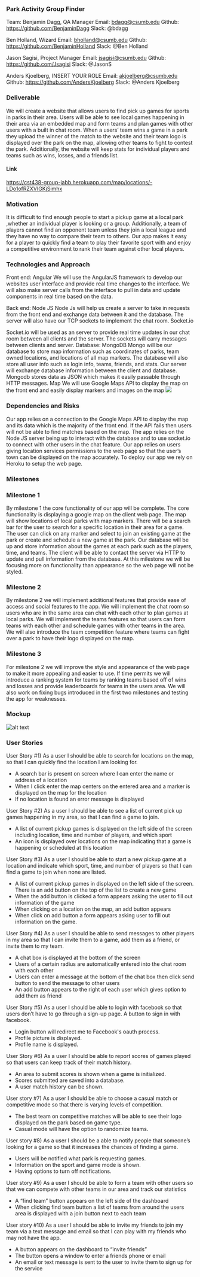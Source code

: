 
### **Park Activity Group Finder**

Team:
Benjamin Dagg, QA Manager
Email: bdagg@csumb.edu
Github: https://github.com/BenjaminDagg
Slack: @bdagg

Ben Holland, Wizard
Email: bholland@csumb.edu
Github: https://github.com/BenjaminHolland
Slack: @Ben Holland

Jason Sagisi, Project Manager
Email: jsagisi@csumb.edu
Github: https://github.com/Jsagisi
Slack: @JasonS

Anders Kjoelberg, INSERT YOUR ROLE
Email: akjoelberg@csumb.edu
Github: https://github.com/AndersKjoelberg
Slack: @Anders Kjoelberg

### Deliverable 

We will create a website that allows users to find pick up games for sports in parks in their area. Users will be able to see local games happening in their area via an embedded map and form teams and plan games with other users with a built in chat room. When a users’ team wins a game in a park they upload the winner of the match to the website and their team logo is displayed over the park on the map, allowing other teams to fight to contest the park. Additionally, the website will keep stats for individual players and teams such as wins, losses, and a friends list.

#### Link 
https://cst438-group-jabb.herokuapp.com/map/locations/-LDo1ofRZXVIGKjSimhx

### Motivation

It is difficult to find enough people to start a pickup game  at a local park ,whether an individual player is looking or a group. Additionally, a team of players cannot find an opponent team unless they join a local league and they have no way to compare their team to others. Our app makes it easy for a player to quickly find a team to play their favorite sport with and enjoy a competitive environment to rank their team against other local players.

### Technologies and Approach

Front end: Angular
We will use the AngularJS framework to develop our websites user interface and provide real time changes to the interface. We will also make server calls from the interface to pull in data and update components in real time based on the data.

Back end: Node JS
Node Js will help us create a server to take in requests from the front end and exchange data between it and the database. The server will also have our TCP sockets to implement the chat room.
Socket.io

Socket.io will be used as an server to provide real time updates in our chat room between all clients and the server. The sockets will carry messages between clients and server.
Database: MongoDB
Mongo will be our database to store map information such as coordinates of parks, team owned locations, and locations of all map markers. The database will also store all user info such as login info, teams, friends, and stats. Our server will exchange database information between the client and database. Mongodb stores data as JSON which makes it easily passable through HTTP messages.
Map
We will use Google Maps API to display the map on the front end and easily display markers and images on the map
![](https://github.com/Jsagisi/CST438-Group-Project/blob/master/design.jpg)
 



### Dependencies and Risks

Our app relies on a connection to the Google Maps API to display the map and its data which is the majority of the front end. If the API fails then users will not be able to find matches based on the map. The app relies on the Node JS server being up to interact with the database and to use socket.io to connect with other users in the chat feature. Our app relies on users giving location services permissions to the web page so that the user’s town can be displayed on the map accurately. To deploy our app we rely on Heroku to setup the web page.

### Milestones

### Milestone 1
By milestone 1 the core functionality of our app will be complete. The core functionality is displaying a google map on the client web page. The map will show locations of local parks with map markers. There will be a search bar for the user to search for a specific location in their area for a game. The user can click on any marker and select to join an existing game at the park or create and schedule a new game at the park. Our database will be up and store information about the games at each park such as the players, time, and teams. The client will be able to contact the server via HTTP to update and pull information from the database. At this milestone we will be focusing more on functionality than appearance so the web page will not be styled.

### Milestone 2
By milestone 2 we will implement additional features that provide ease of access and social features to the app. We will implement the chat room so users who are in the same area can chat with each other to plan games at local parks. We will implement the teams features so that users can form teams with each other and schedule games with other teams in the area. We will also introduce the team competition feature where teams can fight over a park to have their logo displayed on the map.

### Milestone 3
For milestone 2 we will improve the style and appearance of the web page to make it more appealing and easier to use. If time permits we will introduce a ranking system for teams by ranking teams based off of wins and losses and provide leaderboards for teams in the users area. We will also work on fixing bugs introduced in the first two milestones and testing the app for weaknesses. 

### Mockup

![alt text](https://github.com/Jsagisi/CST438-Group-Project/blob/master/mockup.jpg)

### User Stories

User Story #1) As a user I should be able to search for locations on the map, so that I can quickly find the location I am looking for.

* A search bar is present on screen where I can enter the name or address of a location
* When I click enter the map centers on the entered area and a marker is displayed on the map for the location
* If no location is found an error message is displayed

User Story #2) As a user I should be able to see a list of current pick up games happening in my area, so that I can find a game to join.
* A list of current pickup games is displayed on the left side of the screen including location, time and number of players, and which sport
* An icon is displayed over locations on the map indicating that a game is happening or scheduled at this location

User Story #3) As a user I should be able to start a new pickup game at a location and indicate which sport, time, and number of players so that I can find a game to join when none are listed.
* A list of current pickup games in displayed on the left side of the screen. There is an add button on the top of the list to create a new game
* When the add button is clicked a form appears asking the user to fill out information of the game
* When clicking on a location on the map, an add button appears 
* When click on add button a form appears asking user to fill out information on the game.

User Story #4) As a user I should be able to send messages to other players in my area so that I can invite them to a game, add them as a friend, or invite them to my team.
* A chat box is displayed at the bottom of the screen 
* Users of a certain radius are automatically entered into the chat room with each other
* Users can enter a message at the bottom of the chat box then click send button to send the message to other users
* An add button appears to the right of each user which gives option to add them as friend 

User Story #5) As a user I should be able to login with facebook so that users don’t have to go through a sign-up page.
A button to sign in with facebook.
* Login button will redirect me to Facebook's oauth process.
* Profile picture is displayed.
* Profile name is displayed.

User Story #6) As a user I should be able to report scores of games played so that users can keep track of their match history.
* An area to submit scores is shown when a game is initialized.
* Scores submitted are saved into a database.
* A user match history can be shown.

User story #7) As a user I should be able to choose a casual match or competitive mode so that there is varying levels of competition.
* The best team on competitive matches will be able to see their logo displayed on the park based on game type.
* Casual mode will have the option to randomize teams.

User story #8) As a user I should be a able to notify people that someone’s looking for a game so that it increases the chances of finding a game.
* Users will be notified what park is requesting games.
* Information on the sport and game mode is shown.
* Having options to turn off notifications.

User story #9) As a user I should be able to form a team with other users so that we can compete with other teams in our area and track our statistics
* A “find team” button appears on the left side of the dashboard
* When clicking find team button a list of teams from around the users area is displayed with a join button next to each team


User story #10) As a user I should be able to invite my friends to join my team via a text message and email so that I can play with my friends who may not have the app.
* A button appears on the dashboard to “invite friends”
* The button opens a window to enter a friends phone or email
* An email or text message is sent to the user to invite them to sign up for the service

